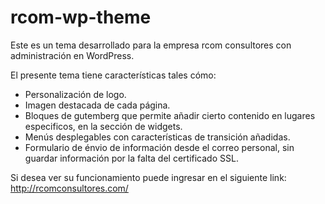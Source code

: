 # rcom-wp-theme

Este es un tema desarrollado para la empresa rcom consultores con administración en WordPress.

El presente tema tiene características tales cómo:
+ Personalización de logo.
+ Imagen destacada de cada página.
+ Bloques de gutemberg que permite añadir cierto contenido en lugares especificos, en la sección de widgets.
+ Menús desplegables con características de transición añadidas.
+ Formulario de énvio de información desde el correo personal, sin guardar información por la falta del certificado SSL.

Si desea ver su funcionamiento puede ingresar en el siguiente link: http://rcomconsultores.com/
